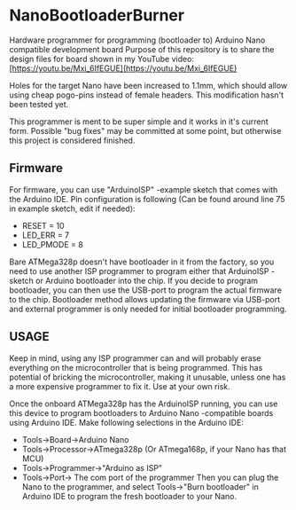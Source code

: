 # NanoBootloaderBurner
 Hardware programmer for programming (bootloader to) Arduino Nano compatible development board
 Purpose of this repository is to share the design files for board shown in my YouTube video: [https://youtu.be/Mxi_6IfEGUE](https://youtu.be/Mxi_6IfEGUE)
 
 Holes for the target Nano have been increased to 1.1mm, which should allow using cheap pogo-pins instead of female headers. This modification hasn't been tested yet.
 
 This programmer is ment to be super simple and it works in it's current form. Possible "bug fixes" may be committed at some point, but otherwise this project is considered finished.
 
## Firmware
 For firmware, you can use "ArduinoISP" -example sketch that comes with the Arduino IDE. 
 Pin configuration is following (Can be found around line 75 in example sketch, edit if needed):
 * RESET = 10
 * LED_ERR = 7
 * LED_PMODE = 8
 
 Bare ATMega328p doesn't have bootloader in it from the factory, so you need to use another ISP programmer to program either that ArduinoISP -sketch or Arduino bootloader into the chip. If you decide to program bootloader, you can then use the USB-port to program the actual firmware to the chip. Bootloader method allows updating the firmware via USB-port and external programmer is only needed for initial bootloader programming.
 
## USAGE
 Keep in mind, using any ISP programmer can and will probably erase everything on the microcontroller that is being programmed. This has potential of bricking the microcontroller, making it unusable, unless one has a more expensive programmer to fix it. Use at your own risk.
 
 Once the onboard ATMega328p has the ArduinoISP running, you can use this device to program bootloaders to Arduino Nano -compatible boards using Arduino IDE.
 Make following selections in the Arduino IDE:
 * Tools->Board->Arduino Nano
 * Tools->Processor->ATmega328p (Or ATmega168p, if your Nano has that MCU)
 * Tools->Programmer->"Arduino as ISP"
 * Tools->Port-> The com port of the programmer
 Then you can plug the Nano to the programmer, and select Tools->"Burn bootloader" in Arduino IDE to program the fresh bootloader to your Nano.
 